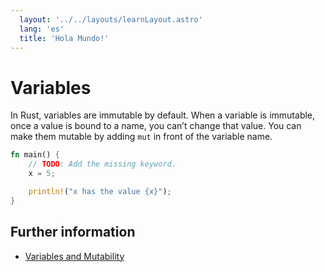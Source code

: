 ```yaml
---
  layout: '../../layouts/learnLayout.astro'
  lang: 'es'
  title: 'Hola Mundo!'
---
```


# Variables

In Rust, variables are immutable by default.
When a variable is immutable, once a value is bound to a name, you can’t change that value.
You can make them mutable by adding `mut` in front of the variable name.

```rust
fn main() {
    // TODO: Add the missing keyword.
    x = 5;

    println!("x has the value {x}");
}
```

## Further information

- [Variables and Mutability](https://doc.rust-lang.org/book/ch03-01-variables-and-mutability.html)
